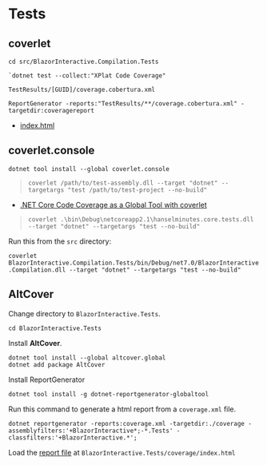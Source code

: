 # Tests

## coverlet

```shell
cd src/BlazorInteractive.Compilation.Tests
```

```shell
`dotnet test --collect:"XPlat Code Coverage"
```

`TestResults/[GUID]/coverage.cobertura.xml`

```shell
ReportGenerator -reports:"TestResults/**/coverage.cobertura.xml" -targetdir:coveragereport
```

- [index.html](../src/BlazorInteractive.Compilation.Tests/coveragereport/index.html)

## coverlet.console

```shell
dotnet tool install --global coverlet.console
```

> `coverlet /path/to/test-assembly.dll --target "dotnet" --targetargs "test /path/to/test-project --no-build"`

- [.NET Core Code Coverage as a Global Tool with coverlet](https://www.hanselman.com/blog/net-core-code-coverage-as-a-global-tool-with-coverlet)

> `coverlet .\bin\Debug\netcoreapp2.1\hanselminutes.core.tests.dll --target "dotnet" --targetargs "test --no-build"`

Run this from the `src` directory:

`coverlet BlazorInteractive.Compilation.Tests/bin/Debug/net7.0/BlazorInteractive.Compilation.dll --target "dotnet" --targetargs "test --no-build"`

## AltCover

Change directory to `BlazorInteractive.Tests`.

`cd BlazorInteractive.Tests`

Install **AltCover**.

```shell
dotnet tool install --global altcover.global
dotnet add package AltCover
```

Install ReportGenerator

```shell
dotnet tool install -g dotnet-reportgenerator-globaltool
```

Run this command to generate a html report from a `coverage.xml` file.

```shell
dotnet reportgenerator -reports:coverage.xml -targetdir:./coverage -assemblyfilters:'+BlazorInteractive*;-*.Tests' -classfilters:'+BlazorInteractive.*';
```

Load the [report file](../src/BlazorInteractive.Tests/coverage/index.html) at `BlazorInteractive.Tests/coverage/index.html`
